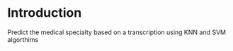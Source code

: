 # **Introduction**

Predict the medical specialty based on a transcription using KNN and SVM algorthims 
